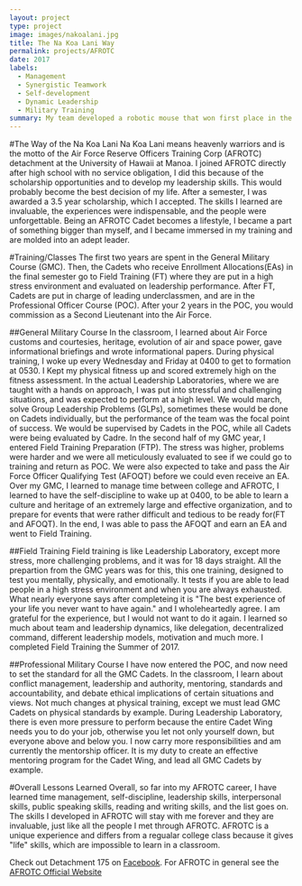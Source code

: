 ```yaml
---
layout: project
type: project
image: images/nakoalani.jpg
title: The Na Koa Lani Way
permalink: projects/AFROTC
date: 2017
labels:
  - Management
  - Synergistic Teamwork
  - Self-development
  - Dynamic Leadership
  - Military Training
summary: My team developed a robotic mouse that won first place in the 2015 UH Micromouse competition.
---
```


#The Way of the Na Koa Lani
Na Koa Lani means heavenly warriors and is the motto of the Air Force Reserve Officers Training Corp
(AFROTC) detachment at the University of Hawaii at Manoa. I joined AFROTC directly after high school
with no service obligation, I did this because of the scholarship opportunities and to develop my
leadership skills. This would probably become the best decision of my life. After a semester, I was
awarded a 3.5 year scholarship, which I accepted. The skills I learned are invaluable, the experiences were indispensable, and the people were unforgettable. Being an AFROTC Cadet becomes a
lifestyle, I became a part of something bigger than myself, and I became immersed in my training
and are molded into an adept leader.

#Training/Classes
The first two years are spent in the General Military Course (GMC). Then, the Cadets who receive 
Enrollment Allocations(EAs) in the final semester go to Field Training (FT) where they are put in a 
high stress environment and evaluated on leadership performance. After FT, Cadets are put in charge 
of leading underclassmen, and are in the Professional Officer Course (POC). After your 2 years in the 
POC, you would commission as a Second Lieutenant into the Air Force. 

##General Military Course
In the classroom, I learned about Air Force customs and courtesies, heritage, evolution of air and 
space power, gave informational briefings and wrote informational papers. During physical training,
I woke up every Wednesday and Friday at 0400 to get to formation at 0530. I Kept my physical fitness up
and scored extremely high on the fitness assessment. In the actual Leadership Laboratories, where we
are taught with a hands on approach, I was put into stressful and challenging situations, and was
expected to perform at a high level. We would march, solve Group Leadership Problems (GLPs), sometimes
these would be done on Cadets individually, but the performance of the team was the focal point of success. We would be supervised by Cadets in the POC, while all Cadets were being evaluated by Cadre.
In the second half of my GMC year, I entered Field Training Preparation (FTP). The stress was higher,
problems were harder and we were all meticulously evaluated to see if we could go to training and return
as POC. We were also expected to take and pass the Air Force Officer Qualifying Test (AFOQT) before 
we could even receive an EA. Over my GMC, I learned to manage time between college and AFROTC, I 
learned to have the self-discipline to wake up at 0400, to be able to learn a culture and heritage of 
an extremely large and effective organization, and to prepare for events that were rather difficult 
and tedious to be ready 
for(FT and AFOQT). In the end, I was able to pass the AFOQT and earn an EA and went to Field 
Training. 

##Field Training
Field training is like Leadership Laboratory, except more stress, more challenging problems, and it
was for 18 days straight. All the prepartion from the GMC years was for this, this one training, designed
to test you mentally, physically, and emotionally. It tests if you are able to lead people in a high
stress environment and when you are always exhausted. What nearly everyone says after completeing it 
is "The best experience of your life you never want to have again." and I wholeheartedly agree. I am
grateful for the experience, but I would not want to do it again. I learned so much about team and 
leadership dynamics, like delegation, decentralized command, different leadership models, motivation 
and much more. I completed Field Training the Summer of 2017.
 
##Professional Military Course
I have now entered the POC, and now need to set the standard for all the GMC Cadets. In the classroom, 
I learn about conflict management, leadership and authority, mentoring, standards and accountability,
and debate ethical implications of certain situations and views. Not much changes at physical training,
except we must lead GMC Cadets on physical standards by example. During Leadership Laboratory, there 
is even more pressure to perform because the entire Cadet Wing needs you to do your job, otherwise you
let not only yourself down, but everyone above and below you. I now carry more responsibilities and
am currently the mentorship officer. It is my duty to create an effective mentoring program for the
Cadet Wing, and lead all GMC Cadets by example.

#Overall Lessons Learned
Overall, so far into my AFROTC career, I have learned time management, self-discipline, leadership skills,
interpersonal skills, public speaking skills, reading and writing skills, and the list goes on. The 
skills I developed in AFROTC will stay with me forever and they are invaluable, just like all
the people I met through AFROTC. AFROTC is a unique experience and differs from a regualar college
class because it gives "life" skills, which are impossible to learn in a classroom.

Check out Detachment 175 on [Facebook](https://www.facebook.com/universityofhawaiiairforcerotc/).
For AFROTC in general see the [AFROTC Official Website](https://www.afrotc.com/)

